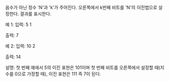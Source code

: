 음수가 아닌 정수 'N'과 'k'가 주어진다. 오른쪽에서 k번째 비트를 'N'의 이진법으로 설정한다. 결과를 표시한다.

예 1: 입력: 5 1

출력: 7

예 2: 입력: 10 2

출력: 14

설명: 첫 번째 예에서 5의 이진 표현은 101이며 첫 번째 비트를 오른쪽에서 설정할 때(지수를 0으로 가정할 때), 이진 표현은 111 즉 7이 된다.
